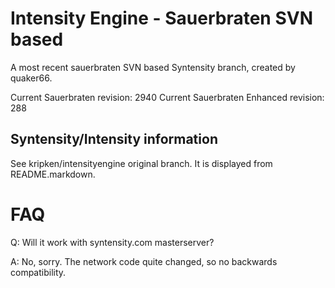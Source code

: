 Intensity Engine - Sauerbraten SVN based
================

A most recent sauerbraten SVN based Syntensity branch,
created by quaker66.

Current Sauerbraten revision: 2940
Current Sauerbraten Enhanced revision: 288


Syntensity/Intensity information
--------------------

See kripken/intensityengine original branch. It is displayed
from README.markdown.


FAQ
=====

Q: Will it work with syntensity.com masterserver?

A: No, sorry. The network code quite changed, so no backwards compatibility.
